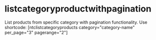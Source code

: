 # listcategoryproductwithpagination
List products from specific category with pagination functionality.
 Use shortcode:
 [ntclistcategoryproducts category="category-name" per_page="3" pagerange="2"] 
